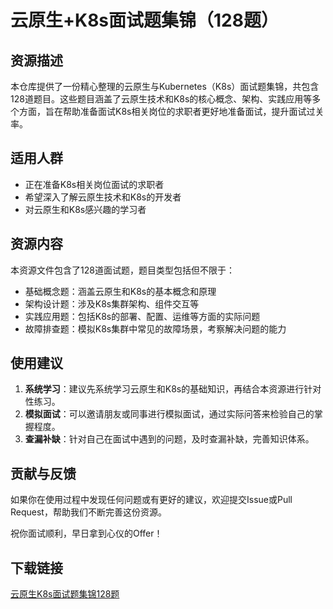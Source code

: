 # 云原生+K8s面试题集锦（128题）

## 资源描述

本仓库提供了一份精心整理的云原生与Kubernetes（K8s）面试题集锦，共包含128道题目。这些题目涵盖了云原生技术和K8s的核心概念、架构、实践应用等多个方面，旨在帮助准备面试K8s相关岗位的求职者更好地准备面试，提升面试过关率。

## 适用人群

- 正在准备K8s相关岗位面试的求职者
- 希望深入了解云原生技术和K8s的开发者
- 对云原生和K8s感兴趣的学习者

## 资源内容

本资源文件包含了128道面试题，题目类型包括但不限于：

- 基础概念题：涵盖云原生和K8s的基本概念和原理
- 架构设计题：涉及K8s集群架构、组件交互等
- 实践应用题：包括K8s的部署、配置、运维等方面的实际问题
- 故障排查题：模拟K8s集群中常见的故障场景，考察解决问题的能力

## 使用建议

1. **系统学习**：建议先系统学习云原生和K8s的基础知识，再结合本资源进行针对性练习。
2. **模拟面试**：可以邀请朋友或同事进行模拟面试，通过实际问答来检验自己的掌握程度。
3. **查漏补缺**：针对自己在面试中遇到的问题，及时查漏补缺，完善知识体系。

## 贡献与反馈

如果你在使用过程中发现任何问题或有更好的建议，欢迎提交Issue或Pull Request，帮助我们不断完善这份资源。

祝你面试顺利，早日拿到心仪的Offer！

## 下载链接

[云原生K8s面试题集锦128题](https://pan.quark.cn/s/d575a3ad93c7)